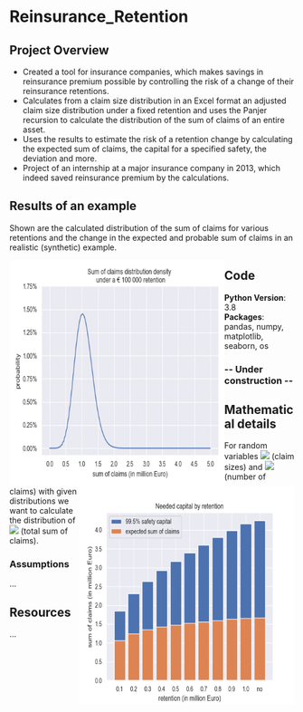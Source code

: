 # Reinsurance_Retention

## Project Overview
* Created a tool for insurance companies, which makes savings in reinsurance premium possible by controlling the risk of a change of their reinsurance retentions.
* Calculates from a claim size distribution in an Excel format an adjusted claim size distribution under a fixed retention and uses the Panjer recursion to calculate the distribution of the sum of claims of an entire asset.
* Uses the results to estimate the risk of a retention change by calculating the expected sum of claims, the capital for a specified safety, the deviation and more.
* Project of an internship at a major insurance company in 2013, which indeed saved reinsurance premium by the calculations.

## Results of an example
Shown are the calculated distribution of the sum of claims for various retentions and the change in the expected and probable sum of claims in an realistic (synthetic) example.

<img align="left" width="380" height="400" src="https://raw.githubusercontent.com/Olhaau/Reinsurance_retention/master/SumOfClaims.gif">
<img style="float: right;" width="380" height="385" src="https://raw.githubusercontent.com/Olhaau/Reinsurance_retention/master/EstimatedSafetyCapital.png">


## Code
**Python Version**: 3.8\
**Packages**: pandas, numpy, matplotlib, seaborn, os

### -- Under construction --

## Mathematical details
For random variables 
<img src="https://render.githubusercontent.com/render/math?math=X_1, X_2,...">
(claim sizes) and
<img src="https://render.githubusercontent.com/render/math?math=N">
(number of claims)
with given distributions we want to calculate the distribution of
<img src="https://render.githubusercontent.com/render/math?math=\sum_{i = 1}^N X_i">
(total sum of claims).


### Assumptions
...


## Resources
...
